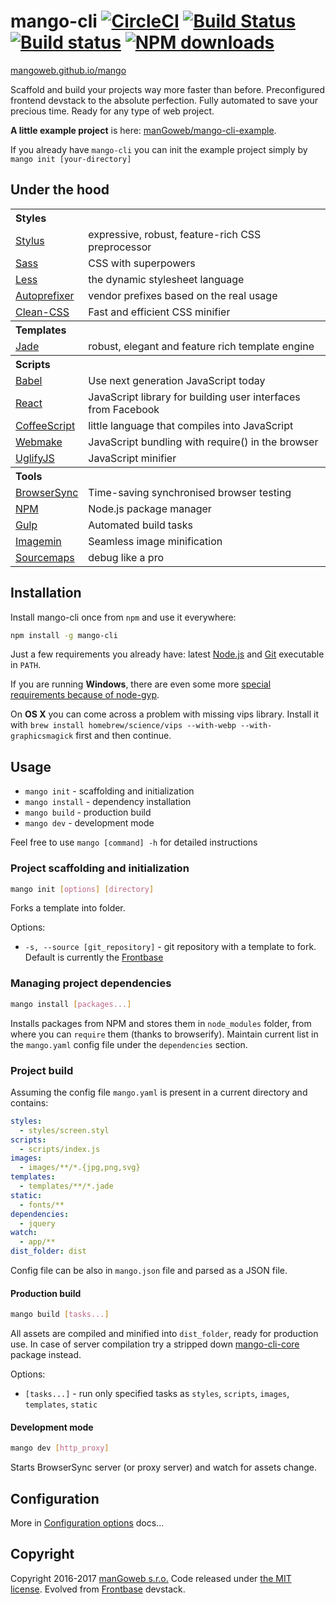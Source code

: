 mango-cli [![CircleCI](https://circleci.com/gh/manGoweb/mango-cli/tree/master.svg?style=svg)](https://circleci.com/gh/manGoweb/mango-cli/tree/master) [![Build Status](https://travis-ci.org/manGoweb/mango-cli.svg?branch=master)](https://travis-ci.org/manGoweb/mango-cli) [![Build status](https://ci.appveyor.com/api/projects/status/vwqy0au8l17xlmt9/branch/master?svg=true)](https://ci.appveyor.com/project/enzy/mango-cli/branch/master) [![NPM downloads](https://img.shields.io/npm/dm/mango-cli.svg)](https://www.npmjs.com/package/mango-cli)
=========

[mangoweb.github.io/mango](http://mangoweb.github.io/mango)

Scaffold and build your projects way more faster than before. Preconfigured frontend devstack to the absolute perfection. Fully automated to save your precious time. Ready for any type of web project.

**A little example project** is here: [manGoweb/mango-cli-example](https://github.com/mangoweb/mango-cli-example).

If you already have `mango-cli` you can init the example project simply by `mango init [your-directory]`

## Under the hood

<table>
<tr><th colspan=2 align=left>Styles</th></tr>
<tr><td><a href="http://learnboost.github.io/stylus">Stylus</a></td><td>expressive, robust, feature-rich CSS preprocessor</td></tr>
<tr><td><a href="https://github.com/sass/libsass">Sass</a></td><td>CSS with superpowers</td></tr>
<tr><td><a href="http://lesscss.org">Less</a></td><td>the dynamic stylesheet language</td></tr>
<tr><td><a href="https://github.com/postcss/autoprefixer">Autoprefixer </a></td><td>vendor prefixes based on the real usage</td></tr>
<tr><td><a href="https://github.com/jakubpawlowicz/clean-css">Clean-CSS</a></td><td>Fast and efficient CSS minifier</td></tr>

<tr><th colspan=2 align=left>Templates</th></tr>
<tr><td><a href="http://jade-lang.com">Jade</a></td><td>robust, elegant and feature rich template engine</td></tr>

<tr><th colspan=2 align=left>Scripts</th></tr>
<tr><td><a href="https://babeljs.io/">Babel</a></td><td>Use next generation JavaScript today</td></tr>
<tr><td><a href="http://facebook.github.io/react">React</a></td><td>JavaScript library for building user interfaces from Facebook</td></tr>
<tr><td><a href="http://coffeescript.org">CoffeeScript</a></td><td>little language that compiles into JavaScript</td></tr>
<tr><td><a href="https://github.com/medikoo/modules-webmake">Webmake</a></td><td>JavaScript bundling with require() in the browser</td></tr>
<tr><td><a href="http://lisperator.net/uglifyjs">UglifyJS</a></td><td>JavaScript minifier</td></tr>

<tr><th colspan=2 align=left>Tools</th></tr>
<tr><td><a href="http://www.browsersync.io">BrowserSync</a></td><td>Time-saving synchronised browser testing</td></tr>
<tr><td><a href="https://www.npmjs.org">NPM</a></td><td>Node.js package manager</td></tr>
<tr><td><a href="http://gulpjs.com/">Gulp</a></td><td>Automated build tasks</td></tr>
<tr><td><a href="https://github.com/imagemin/imagemin">Imagemin</a></td><td>Seamless image minification</td></tr>
<tr><td><a href="https://github.com/floridoo/gulp-sourcemaps">Sourcemaps</a></td><td>debug like a pro</td></tr>
</table>

## Installation

Install mango-cli once from `npm` and use it everywhere:

```sh
npm install -g mango-cli
```

Just a few requirements you already have: latest [Node.js](http://nodejs.org) and [Git](http://git-scm.com) executable in `PATH`.

If you are running __Windows__, there are even some more [special requirements because of node-gyp](https://github.com/TooTallNate/node-gyp).

On __OS X__ you can come across a problem with missing vips library. Install it with `brew install homebrew/science/vips --with-webp --with-graphicsmagick` first and then continue.

## Usage

* `mango init` - scaffolding and initialization
* `mango install` - dependency installation
* `mango build` - production build
* `mango dev` - development mode

Feel free to use `mango [command] -h` for detailed instructions


### Project scaffolding and initialization

```sh
mango init [options] [directory]
```

Forks a template into folder.

Options:
* `-s, --source [git_repository]` - git repository with a template to fork. Default is currently the [Frontbase](http://frontbase.org)


### Managing project dependencies

```sh
mango install [packages...]
```

Installs packages from NPM and stores them in `node_modules` folder, from where you can `require` them (thanks to browserify).
Maintain current list in the `mango.yaml` config file under the `dependencies` section.


### Project build

Assuming the config file `mango.yaml` is present in a current directory and contains:

```yaml
styles:
  - styles/screen.styl
scripts:
  - scripts/index.js
images:
  - images/**/*.{jpg,png,svg}
templates:
  - templates/**/*.jade
static:
  - fonts/**
dependencies:
  - jquery
watch:
  - app/**
dist_folder: dist
```

Config file can be also in `mango.json` file and parsed as a JSON file.


#### Production build

```sh
mango build [tasks...]
```

All assets are compiled and minified into `dist_folder`, ready for production use.
In case of server compilation try a stripped down [mango-cli-core](https://github.com/manGoweb/mango-cli-core) package instead.

Options:
* `[tasks...]` - run only specified tasks as `styles`, `scripts`, `images`, `templates`, `static`


#### Development mode

```sh
mango dev [http_proxy]
```

Starts BrowserSync server (or proxy server) and watch for assets change.


## Configuration

More in [Configuration options](docs/config.md) docs...

## Copyright

Copyright 2016-2017 [manGoweb s.r.o.](https://www.mangoweb.cz) Code released under [the MIT license](LICENSE). Evolved from [Frontbase](http://frontbase.org) devstack.
